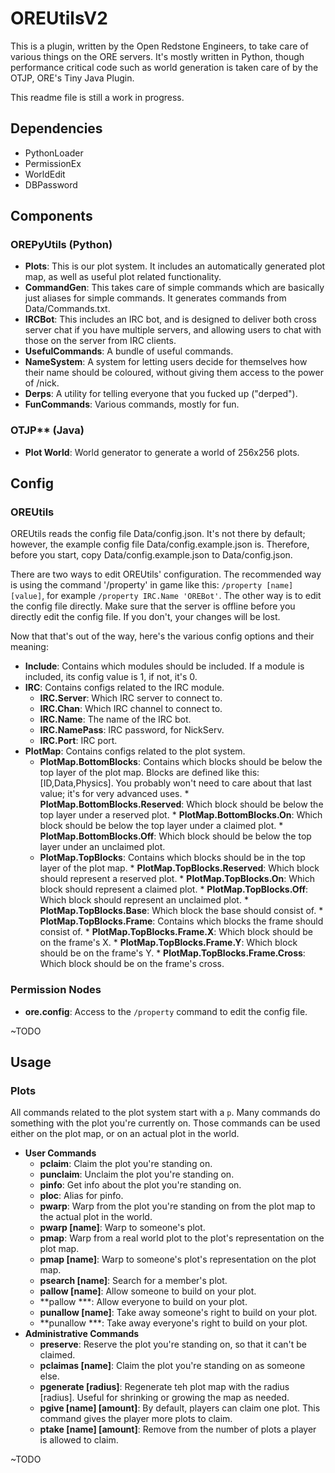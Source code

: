 OREUtilsV2
==========

This is a plugin, written by the Open Redstone Engineers, to take care of various things on the ORE servers. It's mostly written in Python, though performance critical code such as world generation is taken care of by the OTJP, ORE's Tiny Java Plugin.

This readme file is still a work in progress.

## Dependencies
* PythonLoader
* PermissionEx
* WorldEdit
* DBPassword

## Components

### OREPyUtils (Python)
* **Plots**: This is our plot system. It includes an automatically generated plot map, as well as useful plot related functionality.
* **CommandGen**: This takes care of simple commands which are basically just aliases for simple commands. It generates commands from Data/Commands.txt.
* **IRCBot**: This includes an IRC bot, and is designed to deliver both cross server chat if you have multiple servers, and allowing users to chat with those on the server from IRC clients.
* **UsefulCommands**: A bundle of useful commands.
* **NameSystem**: A system for letting users decide for themselves how their name should be coloured, without giving them access to the power of /nick.
* **Derps**: A utility for telling everyone that you fucked up ("derped").
* **FunCommands**: Various commands, mostly for fun.

### OTJP** (Java)
* **Plot World**: World generator to generate a world of 256x256 plots.

## Config

### OREUtils
OREUtils reads the config file Data/config.json. It's not there by default; however, the example config file Data/config.example.json is. Therefore, before you start, copy Data/config.example.json to Data/config.json.

There are two ways to edit OREUtils' configuration. The recommended way is using the command '/property' in game like this: `/property [name] [value]`, for example `/property IRC.Name 'OREBot'`. The other way is to edit the config file directly. Make sure that the server is offline before you directly edit the config file. If you don't, your changes will be lost.

Now that that's out of the way, here's the various config options and their meaning:

* **Include**: Contains which modules should be included. If a module is included, its config value is 1, if not, it's 0.
* **IRC**: Contains configs related to the IRC module.
	* **IRC.Server**: Which IRC server to connect to.
	* **IRC.Chan**: Which IRC channel to connect to.
	* **IRC.Name**: The name of the IRC bot.
	* **IRC.NamePass**: IRC password, for NickServ.
	* **IRC.Port**: IRC port.
* **PlotMap**: Contains configs related to the plot system.
	* **PlotMap.BottomBlocks**: Contains which blocks should be below the top layer of the plot map. Blocks are defined like this: [ID,Data,Physics]. You probably won't need to care about that last value; it's for very advanced uses.
			* **PlotMap.BottomBlocks.Reserved**: Which block should be below the top layer under a reserved plot. 
			* **PlotMap.BottomBlocks.On**: Which block should be below the top layer under a claimed plot.
			* **PlotMap.BottomBlocks.Off**: Which block should be below the top layer under an unclaimed plot.
	* **PlotMap.TopBlocks**: Contains which blocks should be in the top layer of the plot map.
			* **PlotMap.TopBlocks.Reserved**: Which block should represent a reserved plot.
			* **PlotMap.TopBlocks.On**: Which block should represent a claimed plot.
			* **PlotMap.TopBlocks.Off**: Which block should represent an unclaimed plot.
			* **PlotMap.TopBlocks.Base**: Which block the base should consist of.
			* **PlotMap.TopBlocks.Frame**: Contains which blocks the frame should consist of.
				* **PlotMap.TopBlocks.Frame.X**: Which block should be on the frame's X.
				* **PlotMap.TopBlocks.Frame.Y**: Which block should be on the frame's Y.
				* **PlotMap.TopBlocks.Frame.Cross**: Which block should be on the frame's cross.

### Permission Nodes
* **ore.config**: Access to the `/property` command to edit the config file.

~TODO

## Usage

### Plots
All commands related to the plot system start with a `p`. Many commands do something with the plot you're currently on. Those commands can be used either on the plot map, or on an actual plot in the world.

* **User Commands**
	* **pclaim**: Claim the plot you're standing on.
	* **punclaim**: Unclaim the plot you're standing on.
	* **pinfo**: Get info about the plot you're standing on.
	* **ploc**: Alias for pinfo.
	* **pwarp**: Warp from the plot you're standing on from the plot map to the actual plot in the world.
	* **pwarp [name]**: Warp to someone's plot.
	* **pmap**: Warp from a real world plot to the plot's representation on the plot map.
	* **pmap [name]**: Warp to someone's plot's representation on the plot map.
	* **psearch [name]**: Search for a member's plot.
	* **pallow [name]**: Allow someone to build on your plot.
	* **pallow ***: Allow everyone to build on your plot.
	* **punallow [name]**: Take away someone's right to build on your plot.
	* **punallow ***: Take away everyone's right to build on your plot.
* **Administrative Commands**
	* **preserve**: Reserve the plot you're standing on, so that it can't be claimed.
	* **pclaimas [name]**: Claim the plot you're standing on as someone else.
	* **pgenerate [radius]**: Regenerate teh plot map with the radius [radius]. Useful for shrinking or growing the map as needed.
	* **pgive [name] [amount]**: By default, players can claim one plot. This command gives the player more plots to claim.
	* **ptake [name] [amount]**: Remove from the number of plots a player is allowed to claim.

~TODO
